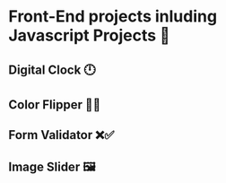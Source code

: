 # Front-End projects inluding Javascript Projects 🚀
## Digital Clock 🕛
## Color Flipper 🏳️‍🌈
## Form Validator ❌✅
## Image Slider 🖼️
